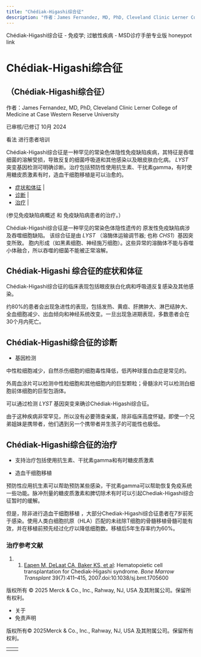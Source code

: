 ```yaml
---
title: "Chédiak-Higashi综合征"
description: "作者：James Fernandez, MD, PhD, Cleveland Clinic Lerner College of Medicine at Case Western Reserve University"
---
```


﻿Chédiak-Higashi综合征 - 免疫学; 过敏性疾病 - MSD诊疗手册专业版 honeypot link

# Chédiak-Higashi综合征

## （Chédiak-Higashi综合征）

作者：James Fernandez, MD, PhD, Cleveland Clinic Lerner College of Medicine at Case Western Reserve University

已审核/已修订 10月 2024

看法 进行患者培训

Chédiak-Higashi综合征是一种罕见的常染色体隐性免疫缺陷疾病，其特征是吞噬细菌的溶解受损，导致反复的细菌呼吸道和其他感染以及眼皮肤白化病。 _LYST_ 突变基因检测可明确诊断。治疗包括预防性使用抗生素、干扰素gamma，有时使用糖皮质激素有时，造血干细胞移植是可以治愈的。

- [症状和体征](#症状和体征_v27390489_zh) \|
- [诊断](#诊断_v9114690_zh) \|
- [治疗](#治疗_v9114697_zh) \|

(参见免疫缺陷病概述 和 免疫缺陷病患者的治疗。）

Chédiak-Higashi综合征是一种罕见的常染色体隐性遗传的 原发性免疫缺陷病涉及吞噬细胞缺陷。 该综合征是由 _LYST_ （溶酶体运输调节器; 也称 _CHS1_）基因突变所致。 胞内形成（如黑素细胞、神经施万细胞）。这些异常的溶酶体不能与吞噬小体融合，所以吞噬的细菌不能被正常溶解。

## Chédiak-Higashi 综合征的症状和体征

Chédiak-Higashi综合征的临床表现包括眼皮肤白化病和呼吸道反复感染及其他感染。

约80%的患者会出现急进性的表现，包括发热、黄疸、肝脾肿大、淋巴结肿大、全血细胞减少、出血倾向和神经系统改变。一旦出现急进期表现，多数患者会在30个月内死亡。

## Chédiak-Higashi综合征的诊断

- 基因检测


中性粒细胞减少，自然杀伤细胞的细胞毒性降低，低丙种球蛋白血症是常见的。

外周血涂片可以检测中性粒细胞和其他细胞内的巨型颗粒；骨髓涂片可以检测白细胞前体细胞的巨型包涵体。

可以通过检测 _LYST_ 基因突变来确诊Chédiak-Higashi综合征。

由于这种疾病非常罕见，所以没有必要筛查亲属，除非临床高度怀疑。即使一个兄弟姐妹是携带者，他们遇到另一个携带者并生孩子的可能性也极低。

## Chédiak-Higashi综合征的治疗

- 支持治疗包括使用抗生素、干扰素gamma和有时糖皮质激素

- 造血干细胞移植


预防性应用抗生素可以帮助预防某些感染，干扰素gamma可以帮助恢复免疫系统一些功能。脉冲剂量的糖皮质激素和脾切除术有时可以引起Chediak-Higashi综合征暂时的缓解。

但是，除非进行造血干细胞移植 ，大部分Chediak-Higashi综合征患者在7岁前死于感染。使用人类白细胞抗原（HLA）匹配的未祛除T细胞的骨髓移植骨髓可能有效，并在移植前预先经过化疗以降低细胞数。移植后5年生存率约为60%。

### 治疗参考文献

1. 1. [Eapen M, DeLaat CA, Baker KS, et al](https://pubmed.ncbi.nlm.nih.gov/17293882/): Hematopoietic cell transplantation for Chediak-Higashi syndrome. _Bone Marrow Transplant_ 39(7):411–415, 2007.doi:10.1038/sj.bmt.1705600




版权所有 © 2025
Merck & Co., Inc., Rahway, NJ, USA 及其附属公司。保留所有权利。

- 关于
- 免责声明

版权所有© 2025Merck & Co., Inc., Rahway, NJ, USA 及其附属公司。保留所有权利。

|     |     |
| --- | --- |
|  |  |